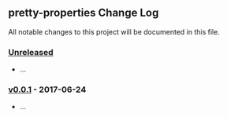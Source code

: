 ## pretty-properties Change Log

All notable changes to this project will be documented in this file.

### [Unreleased][unreleased]

- ...

### [v0.0.1] - 2017-06-24

- ...

[unreleased]: https://github.com/chunkiat82/pretty-properties/compare/v0.0.1...HEAD
[v0.0.1]: https://github.com/chunkiat82/pretty-properties/compare/v0.0.0...v0.0.1
